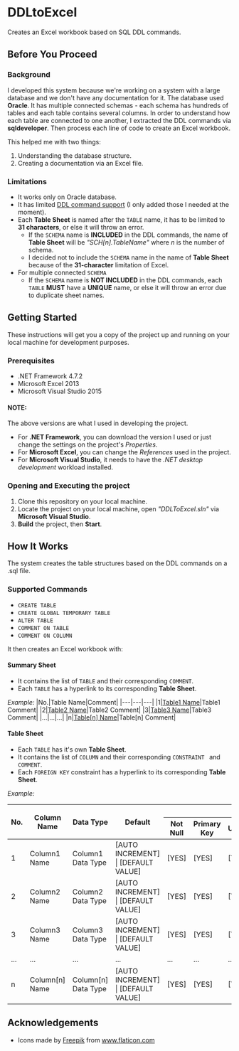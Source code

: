 # DDLtoExcel
Creates an Excel workbook based on SQL DDL commands.

## Before You Proceed

### Background
I developed this system because we're working on a system with a large database and we don't have any documentation for it. The database used **Oracle**. It has multiple connected schemas - each schema has hundreds of tables and each table contains several columns. In order to understand how each table are connected to one another, I extracted the DDL commands via **sqldeveloper**. Then process each line of code to create an Excel workbook.

This helped me with two things:
1. Understanding the database structure.
2. Creating a documentation via an Excel file.

### Limitations
- It works only on Oracle database.
- It has limited [DDL command support](#supported-commands) (I only added those I needed at the moment).
- Each **Table Sheet** is named after the `TABLE` name, it has to be limited to **31 characters**, or else it will throw an error.
  - If the `SCHEMA` name is **INCLUDED** in the DDL commands, the name of **Table Sheet** will be *"SCH[n].TableName"* where *n* is the number of schema.
  - I decided not to include the `SCHEMA` name in the name of **Table Sheet** because of the **31-character** limitation of Excel.
- For multiple connected `SCHEMA`
  - If the `SCHEMA` name is **NOT INCLUDED** in the DDL commands, each `TABLE` **MUST** have a **UNIQUE** name, or else it will throw an error due to duplicate sheet names.

## Getting Started
These instructions will get you a copy of the project up and running on your local machine for development purposes.

### Prerequisites
- .NET Framework 4.7.2
- Microsoft Excel 2013
- Microsoft Visual Studio 2015

#### NOTE:
The above versions are what I used in developing the project.
- For **.NET Framework**, you can download the version I used or just change the settings on the project's *Properties*.
- For **Microsoft Excel**, you can change the *References* used in the project.
- For **Microsoft Visual Studio**, it needs to have the *.NET desktop development* workload installed.

### Opening and Executing the project
1. Clone this repository on your local machine.
2. Locate the project on your local machine, open *"DDLToExcel.sln"* via **Microsoft Visual Studio**.
3. **Build** the project, then **Start**.

## How It Works
The system creates the table structures based on the DDL commands on a .sql file.

### Supported Commands
- `CREATE TABLE`
- `CREATE GLOBAL TEMPORARY TABLE`
- `ALTER TABLE`
- `COMMENT ON TABLE`
- `COMMENT ON COLUMN`

It then creates an Excel workbook with:

#### Summary Sheet
  - It contains the list of `TABLE` and their corresponding `COMMENT`.
  - Each `TABLE` has a hyperlink to its corresponding **Table Sheet**.
  
*Example:*
|No.|Table Name|Comment|
|---|---|---|
|1|[Table1 Name](#table-sheet)|Table1 Comment|
|2|[Table2 Name](#table-sheet)|Table2 Comment|
|3|[Table3 Name](#table-sheet)|Table3 Comment|
|...|...|...|
|n|[Table[n] Name](/#)|Table[n] Comment|

#### Table Sheet
  - Each `TABLE` has it's own **Table Sheet**.
  - It contains the list of `COLUMN` and their corresponding `CONSTRAINT ` and `COMMENT`.
  - Each `FOREIGN KEY` constraint has a hyperlink to its corresponding **Table Sheet**.
  
*Example:*
<table>
  <thead>
    <tr>
      <th rowspan=2>No.</th>
      <th rowspan=2>Column Name</th>
      <th rowspan=2>Data Type</th>
      <th rowspan=2>Default</th>
      <th colspan=5>Constraint</th>
      <th rowspan=2>Comment</th>
    </tr>
    <tr>
      <th>Not Null</th>
      <th>Primary Key</th>
      <th>Unique</th>
      <th>Foreign Key</th>
      <th>Check</th>
    </tr>
  </thead>
  <tbody>
    <tr>
      <td>1</td>
      <td>Column1 Name</td>
      <td>Column1 Data Type</td>
      <td>[AUTO INCREMENT] | [DEFAULT VALUE]</td>
      <td>[YES]</td>
      <td>[YES]</td>
      <td>[YES]</td>
      <td><a href="#table-sheet">[Table Name].[Column Name]</a></td>
      <td>[CONDITION]</td>
      <td>Column1 Comment</td>
    </tr>
    <tr>
      <td>2</td>
      <td>Column2 Name</td>
      <td>Column2 Data Type</td>
      <td>[AUTO INCREMENT] | [DEFAULT VALUE]</td>
      <td>[YES]</td>
      <td>[YES]</td>
      <td>[YES]</td>
      <td><a href="#table-sheet">[Table Name].[Column Name]</a></td>
      <td>[CONDITION]</td>
      <td>Column2 Comment</td>
    </tr>
    <tr>
      <td>3</td>
      <td>Column3 Name</td>
      <td>Column3 Data Type</td>
      <td>[AUTO INCREMENT] | [DEFAULT VALUE]</td>
      <td>[YES]</td>
      <td>[YES]</td>
      <td>[YES]</td>
      <td><a href="#table-sheet">[Table Name].[Column Name]</a></td>
      <td>[CONDITION]</td>
      <td>Column3 Comment</td>
    </tr>
    <tr>
      <td>...</td>
      <td>...</td>
      <td>...</td>
      <td>...</td>
      <td>...</td>
      <td>...</td>
      <td>...</td>
      <td>...</td>
      <td>...</td>
      <td>...</td>
    </tr>
    <tr>
      <td>n</td>
      <td>Column[n] Name</td>
      <td>Column[n] Data Type</td>
      <td>[AUTO INCREMENT] | [DEFAULT VALUE]</td>
      <td>[YES]</td>
      <td>[YES]</td>
      <td>[YES]</td>
      <td><a href="#table-sheet">[Table Name].[Column Name]</a></td>
      <td>[CONDITION]</td>
      <td>Column[n] Comment</td>
    </tr>
  </tbody>
</table>

## Acknowledgements
- Icons made by [Freepik](https://www.flaticon.com/authors/freepik) from www.flaticon.com
